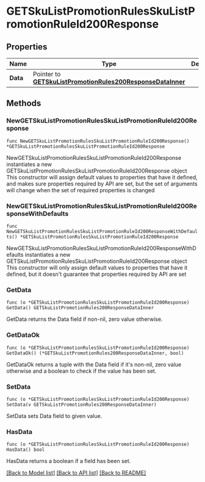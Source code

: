 # GETSkuListPromotionRulesSkuListPromotionRuleId200Response

## Properties

Name | Type | Description | Notes
------------ | ------------- | ------------- | -------------
**Data** | Pointer to [**GETSkuListPromotionRules200ResponseDataInner**](GETSkuListPromotionRules200ResponseDataInner.md) |  | [optional] 

## Methods

### NewGETSkuListPromotionRulesSkuListPromotionRuleId200Response

`func NewGETSkuListPromotionRulesSkuListPromotionRuleId200Response() *GETSkuListPromotionRulesSkuListPromotionRuleId200Response`

NewGETSkuListPromotionRulesSkuListPromotionRuleId200Response instantiates a new GETSkuListPromotionRulesSkuListPromotionRuleId200Response object
This constructor will assign default values to properties that have it defined,
and makes sure properties required by API are set, but the set of arguments
will change when the set of required properties is changed

### NewGETSkuListPromotionRulesSkuListPromotionRuleId200ResponseWithDefaults

`func NewGETSkuListPromotionRulesSkuListPromotionRuleId200ResponseWithDefaults() *GETSkuListPromotionRulesSkuListPromotionRuleId200Response`

NewGETSkuListPromotionRulesSkuListPromotionRuleId200ResponseWithDefaults instantiates a new GETSkuListPromotionRulesSkuListPromotionRuleId200Response object
This constructor will only assign default values to properties that have it defined,
but it doesn't guarantee that properties required by API are set

### GetData

`func (o *GETSkuListPromotionRulesSkuListPromotionRuleId200Response) GetData() GETSkuListPromotionRules200ResponseDataInner`

GetData returns the Data field if non-nil, zero value otherwise.

### GetDataOk

`func (o *GETSkuListPromotionRulesSkuListPromotionRuleId200Response) GetDataOk() (*GETSkuListPromotionRules200ResponseDataInner, bool)`

GetDataOk returns a tuple with the Data field if it's non-nil, zero value otherwise
and a boolean to check if the value has been set.

### SetData

`func (o *GETSkuListPromotionRulesSkuListPromotionRuleId200Response) SetData(v GETSkuListPromotionRules200ResponseDataInner)`

SetData sets Data field to given value.

### HasData

`func (o *GETSkuListPromotionRulesSkuListPromotionRuleId200Response) HasData() bool`

HasData returns a boolean if a field has been set.


[[Back to Model list]](../README.md#documentation-for-models) [[Back to API list]](../README.md#documentation-for-api-endpoints) [[Back to README]](../README.md)


